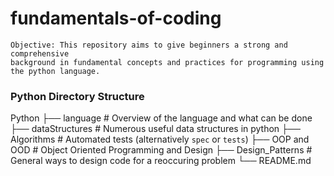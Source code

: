# fundamentals-of-coding
    
    Objective: This repository aims to give beginners a strong and comprehensive
    background in fundamental concepts and practices for programming using
    the python language.


### Python Directory Structure
  
  Python
    ├── language                # Overview of the language and what can be done
    ├── dataStructures          # Numerous useful data structures in python
    ├── Algorithms              # Automated tests (alternatively `spec` or `tests`)
    ├── OOP and OOD             # Object Oriented Programming and Design
    ├── Design_Patterns         # General ways to design code for a reoccuring problem
    └── README.md

